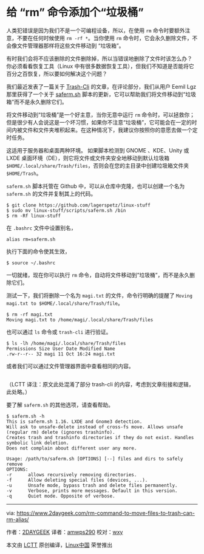 给 “rm” 命令添加个“垃圾桶”
============

人类犯错误是因为我们不是一个可编程设备，所以，在使用 `rm` 命令时要额外注意，不要在任何时候使用 `rm -rf *`。当你使用 `rm` 命令时，它会永久删除文件，不会像文件管理器那样将这些文件移动到 “垃圾箱”。

有时我们会将不应该删除的文件删除掉，所以当错误地删除了文件时该怎么办？ 你必须看看恢复工具（Linux 中有很多数据恢复工具），但我们不知道是否能将它百分之百恢复，所以要如何解决这个问题？

我们最近发表了一篇关于 [Trash-Cli][1] 的文章，在评论部分，我们从用户 Eemil Lgz 那里获得了一个关于 [saferm.sh][2] 脚本的更新，它可以帮助我们将文件移动到“垃圾箱”而不是永久删除它们。

将文件移动到“垃圾桶”是一个好主意，当你无意中运行 `rm` 命令时，可以拯救你；但是很少有人会说这是一个坏习惯，如果你不注意“垃圾桶”，它可能会在一定的时间内被文件和文件夹堆积起来。在这种情况下，我建议你按照你的意愿去做一个定时任务。

这适用于服务器和桌面两种环境。 如果脚本检测到 GNOME 、KDE、Unity 或 LXDE 桌面环境（DE），则它将文件或文件夹安全地移动到默认垃圾箱 `$HOME/.local/share/Trash/files`，否则会在您的主目录中创建垃圾箱文件夹 `$HOME/Trash`。

`saferm.sh` 脚本托管在 Github 中，可以从仓库中克隆，也可以创建一个名为 `saferm.sh` 的文件并复制其上的代码。

```
$ git clone https://github.com/lagerspetz/linux-stuff
$ sudo mv linux-stuff/scripts/saferm.sh /bin
$ rm -Rf linux-stuff
```

在 `.bashrc` 文件中设置别名，

```
alias rm=saferm.sh
```

执行下面的命令使其生效，

```
$ source ~/.bashrc
```

一切就绪，现在你可以执行 `rm` 命令，自动将文件移动到”垃圾桶”，而不是永久删除它们。

测试一下，我们将删除一个名为 `magi.txt` 的文件，命令行明确的提醒了 `Moving magi.txt to $HOME/.local/share/Trash/file`。


```
$ rm -rf magi.txt
Moving magi.txt to /home/magi/.local/share/Trash/files
```

也可以通过 `ls` 命令或 `trash-cli` 进行验证。

```
$ ls -lh /home/magi/.local/share/Trash/files
Permissions Size User Date Modified Name
.rw-r--r-- 32 magi 11 Oct 16:24 magi.txt	
```

或者我们可以通过文件管理器界面中查看相同的内容。

![![][3]][4]

（LCTT 译注：原文此处混淆了部分 trash-cli 的内容，考虑到文章衔接和逻辑，此处略。）

要了解 `saferm.sh` 的其他选项，请查看帮助。

```
$ saferm.sh -h
This is saferm.sh 1.16. LXDE and Gnome3 detection.
Will ask to unsafe-delete instead of cross-fs move. Allows unsafe (regular rm) delete (ignores trashinfo).
Creates trash and trashinfo directories if they do not exist. Handles symbolic link deletion.
Does not complain about different user any more.

Usage: /path/to/saferm.sh [OPTIONS] [--] files and dirs to safely remove
OPTIONS:
-r      allows recursively removing directories.
-f      Allow deleting special files (devices, ...).
-u      Unsafe mode, bypass trash and delete files permanently.
-v      Verbose, prints more messages. Default in this version.
-q      Quiet mode. Opposite of verbose.

```

--------------------------------------------------------------------------------

via: https://www.2daygeek.com/rm-command-to-move-files-to-trash-can-rm-alias/

作者：[2DAYGEEK][a]
译者：[amwps290](https://github.com/amwps290)
校对：[wxy](https://github.com/wxy)

本文由 [LCTT](https://github.com/LCTT/TranslateProject) 原创编译，[Linux中国](https://linux.cn/) 荣誉推出

[a]:https://www.2daygeek.com/author/2daygeek/
[1]:https://www.2daygeek.com/trash-cli-command-line-trashcan-linux-system/
[2]:https://github.com/lagerspetz/linux-stuff/blob/master/scripts/saferm.sh
[3]:data:image/gif;base64,R0lGODlhAQABAIAAAAAAAP///yH5BAEAAAAALAAAAAABAAEAAAIBRAA7
[4]:https://www.2daygeek.com/wp-content/uploads/2017/10/rm-command-to-move-files-to-trash-can-rm-alias-1.png
